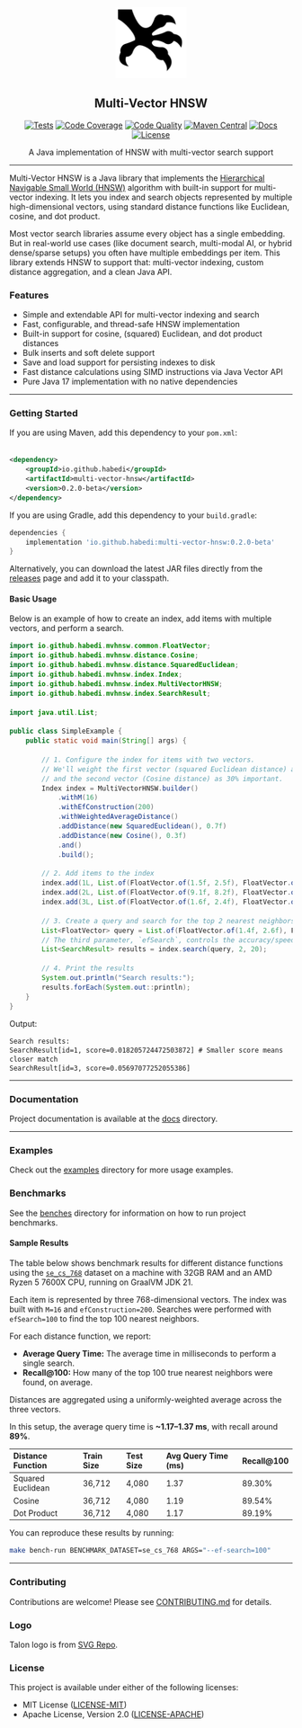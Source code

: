 <div align="center">
  <picture>
    <img alt="Multi-Vector HNSW Logo" src="logo.svg" height="25%" width="25%">
  </picture>
<br>

<h2>Multi-Vector HNSW</h2>

[![Tests](https://img.shields.io/github/actions/workflow/status/habedi/multi-vector-hnsw/tests.yml?label=tests&style=flat&labelColor=282c34&logo=github)](https://github.com/habedi/multi-vector-hnsw/actions/workflows/tests.yml)
[![Code Coverage](https://img.shields.io/codecov/c/github/habedi/multi-vector-hnsw?style=flat&labelColor=282c34&logo=codecov)](https://codecov.io/gh/habedi/multi-vector-hnsw)
[![Code Quality](https://img.shields.io/codefactor/grade/github/habedi/multi-vector-hnsw?style=flat&labelColor=282c34&logo=codefactor)](https://www.codefactor.io/repository/github/habedi/multi-vector-hnsw)
[![Maven Central](https://img.shields.io/maven-central/v/io.github.habedi/multi-vector-hnsw?label=maven&style=flat&labelColor=282c34&logo=apache-maven)](https://central.sonatype.com/artifact/io.github.habedi/multi-vector-hnsw)
[![Docs](https://img.shields.io/badge/docs-latest-007ec6?style=flat&labelColor=282c34&logo=readthedocs)](docs)
[![License](https://img.shields.io/badge/license-MIT%2FApache--2.0-007ec6?style=flat&labelColor=282c34&logo=open-source-initiative)](https://github.com/habedi/multi-vector-hnsw)

A Java implementation of HNSW with multi-vector search support

</div>

---

Multi-Vector HNSW is a Java library that implements the [Hierarchical Navigable Small World (HNSW)](https://arxiv.org/abs/1603.09320)
algorithm with built-in support for multi-vector indexing.
It lets you index and search objects represented by multiple high-dimensional vectors, using standard distance functions like Euclidean,
cosine, and dot product.

Most vector search libraries assume every object has a single embedding.
But in real-world use cases (like document search, multi-modal AI, or hybrid dense/sparse setups) you often have multiple embeddings per
item.
This library extends HNSW to support that: multi-vector indexing, custom distance aggregation, and a clean Java API.

### Features

* Simple and extendable API for multi-vector indexing and search
* Fast, configurable, and thread-safe HNSW implementation
* Built-in support for cosine, (squared) Euclidean, and dot product distances
* Bulk inserts and soft delete support
* Save and load support for persisting indexes to disk
* Fast distance calculations using SIMD instructions via Java Vector API
* Pure Java 17 implementation with no native dependencies

---

### Getting Started

If you are using Maven, add this dependency to your `pom.xml`:

```xml

<dependency>
    <groupId>io.github.habedi</groupId>
    <artifactId>multi-vector-hnsw</artifactId>
    <version>0.2.0-beta</version>
</dependency>
```

If you are using Gradle, add this dependency to your `build.gradle`:

```groovy
dependencies {
    implementation 'io.github.habedi:multi-vector-hnsw:0.2.0-beta'
}
```

Alternatively, you can download the latest JAR files directly from the
[releases](https://github.com/habedi/multi-vector-hnsw/releases) page and add it to your classpath.

#### Basic Usage

Below is an example of how to create an index, add items with multiple vectors, and perform a search.

```java
import io.github.habedi.mvhnsw.common.FloatVector;
import io.github.habedi.mvhnsw.distance.Cosine;
import io.github.habedi.mvhnsw.distance.SquaredEuclidean;
import io.github.habedi.mvhnsw.index.Index;
import io.github.habedi.mvhnsw.index.MultiVectorHNSW;
import io.github.habedi.mvhnsw.index.SearchResult;

import java.util.List;

public class SimpleExample {
    public static void main(String[] args) {

        // 1. Configure the index for items with two vectors.
        // We'll weight the first vector (squared Euclidean distance) as 70% important
        // and the second vector (Cosine distance) as 30% important.
        Index index = MultiVectorHNSW.builder()
            .withM(16)
            .withEfConstruction(200)
            .withWeightedAverageDistance()
            .addDistance(new SquaredEuclidean(), 0.7f)
            .addDistance(new Cosine(), 0.3f)
            .and()
            .build();

        // 2. Add items to the index
        index.add(1L, List.of(FloatVector.of(1.5f, 2.5f), FloatVector.of(0.9f, 0.1f)));
        index.add(2L, List.of(FloatVector.of(9.1f, 8.2f), FloatVector.of(0.2f, 0.8f)));
        index.add(3L, List.of(FloatVector.of(1.6f, 2.4f), FloatVector.of(0.8f, 0.3f)));

        // 3. Create a query and search for the top 2 nearest neighbors
        List<FloatVector> query = List.of(FloatVector.of(1.4f, 2.6f), FloatVector.of(0.7f, 0.2f));
        // The third parameter, `efSearch`, controls the accuracy/speed trade-off.
        List<SearchResult> results = index.search(query, 2, 20);

        // 4. Print the results
        System.out.println("Search results:");
        results.forEach(System.out::println);
    }
}
```

Output:

```shell
Search results:
SearchResult[id=1, score=0.018205724472503872] # Smaller score means closer match
SearchResult[id=3, score=0.05697077252055386]
```

---

### Documentation

Project documentation is available at the [docs](docs) directory.

---

### Examples

Check out the [examples](examples) directory for more usage examples.

### Benchmarks

See the [benches](benches) directory for information on how to run project benchmarks.

#### Sample Results

The table below shows benchmark results for different distance functions using the
[`se_cs_768`](https://huggingface.co/datasets/habedi/multi-vector-hnsw-datasets)
dataset on a machine with 32GB RAM and an AMD Ryzen 5 7600X CPU, running on GraalVM JDK 21.

Each item is represented by three 768-dimensional vectors. The index was built with `M=16` and `efConstruction=200`.
Searches were performed with `efSearch=100` to find the top 100 nearest neighbors.

For each distance function, we report:

* **Average Query Time:** The average time in milliseconds to perform a single search.
* **Recall@100:** How many of the top 100 true nearest neighbors were found, on average.

Distances are aggregated using a uniformly-weighted average across the three vectors.

In this setup, the average query time is **~1.17–1.37 ms**, with recall around **89%**.

| Distance Function | Train Size | Test Size | Avg Query Time (ms) | Recall@100 |
|:------------------|:-----------|:----------|:--------------------|:-----------|
| Squared Euclidean | 36,712     | 4,080     | 1.37                | 89.30%     |
| Cosine            | 36,712     | 4,080     | 1.19                | 89.54%     |
| Dot Product       | 36,712     | 4,080     | 1.17                | 89.19%     |

You can reproduce these results by running:

```bash
make bench-run BENCHMARK_DATASET=se_cs_768 ARGS="--ef-search=100"
```

---

### Contributing

Contributions are welcome!
Please see [CONTRIBUTING.md](CONTRIBUTING.md) for details.

### Logo

Talon logo is from [SVG Repo](https://www.svgrepo.com/svg/499015/bird-claw).

### License

This project is available under either of the following licenses:

* MIT License ([LICENSE-MIT](LICENSE-MIT))
* Apache License, Version 2.0 ([LICENSE-APACHE](LICENSE-APACHE))
